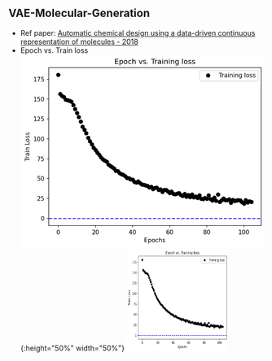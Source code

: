 ## VAE-Molecular-Generation  
- Ref paper: [Automatic chemical design using a data-driven continuous representation of molecules - 2018](https://arxiv.org/abs/1610.02415)
- Epoch vs. Train loss  
   ![plot](https://github.com/tuantla80/VAE-Molecular-Generation/blob/main/test/Epoch%20vs.%20Training%20loss.png) {:height="50%" width="50%"}
   <img src="https://github.com/tuantla80/VAE-Molecular-Generation/blob/main/test/Epoch%20vs.%20Training%20loss.png" width="200" height="200">

